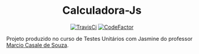 <p align="center"><h1 align="center">Calculadora-Js</h1></p>
<p align="center"><a href="https://travis-ci.org/github/ViniciusCastroS/calculadora-js"><img src="https://travis-ci.org/ViniciusCastroS/calculadora-js.svg?branch=master" alt="TravisCi" /></a>
<a href="https://www.codefactor.io/repository/github/viniciuscastros/calculadora-js"><img src="https://www.codefactor.io/repository/github/viniciuscastros/calculadora-js/badge" alt="CodeFactor" /></a>

Projeto produzido no curso de Testes Unitários com Jasmine do professor [Marcio Casale de Souza](https://github.com/m4rciosouza).
